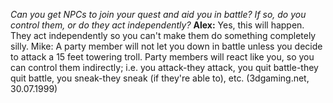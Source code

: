 *Can you get NPCs to join your quest and aid you in battle? If so, do you control them, or do they act independently?*
**Alex:** Yes, this will happen. They act independently so you can't make them do something completely silly.
Mike: A party member will not let you down in battle unless you decide to attack a 15 feet towering troll. Party members will react like you, so you can control them indirectly; i.e. you attack-they attack, you quit battle-they quit battle, you sneak-they sneak (if they're able to), etc. (3dgaming.net, 30.07.1999)


<style>
    main {
        background: url("/_img/bg/code.jpg");
        background-position: top right;
        background-size: 70%;
        background-repeat: no-repeat;
        width: 100%;
    }
</style>